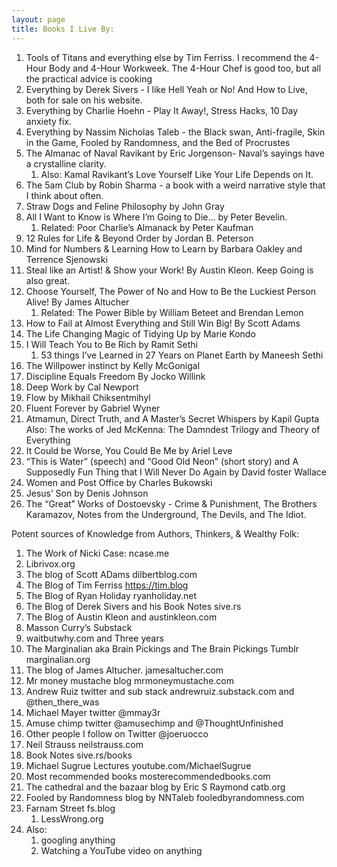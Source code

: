 ```yaml
---
layout: page
title: Books I Live By:
---
```


1. Tools of Titans and everything else by Tim Ferriss. I recommend the 4-Hour Body and 4-Hour Workweek. The 4-Hour Chef is good too, but all the practical advice is cooking 
2. Everything by Derek Sivers - I like Hell Yeah or No! And How to Live, both for sale on his website. 
3. Everything by Charlie Hoehn - Play It Away!, Stress Hacks, 10 Day anxiety fix. 
4. Everything by Nassim Nicholas Taleb - the Black swan, Anti-fragile, Skin in the Game, Fooled by Randomness, and the Bed of Procrustes 
5. The Almanac of Naval Ravikant by Eric Jorgenson- Naval’s sayings have a crystalline clarity. 
    1. Also: Kamal Ravikant’s Love Yourself Like Your Life Depends on It. 
6. The 5am Club by Robin Sharma - a book with a weird narrative style that I think about often. 
7. Straw Dogs and Feline Philosophy by John Gray 
8. All I Want to Know is Where I’m Going to Die… by Peter Bevelin.
    1. Related: Poor Charlie’s Almanack by Peter Kaufman 
9. 12 Rules for Life & Beyond Order by Jordan B. Peterson 
10. Mind for Numbers & Learning How to Learn by Barbara Oakley and Terrence Sjenowski 
11. Steal like an Artist! & Show your Work! By Austin Kleon. Keep Going is also great. 
12. Choose Yourself, The Power of No and How to Be the Luckiest Person Alive! By James Altucher 
    1. Related: The Power Bible by William Beteet and Brendan Lemon
13. How to Fail at Almost Everything and Still Win Big! By Scott Adams 
14. The Life Changing Magic of Tidying Up by Marie Kondo 
15. I Will Teach You to Be Rich by Ramit Sethi 
    1. 53 things I’ve Learned in 27 Years on Planet Earth by Maneesh Sethi 
16. The Willpower instinct by Kelly McGonigal 
17. Discipline Equals Freedom By Jocko Willink 
18. Deep Work by Cal Newport 
19. Flow by Mikhail Chiksentmihyl 
20. Fluent Forever by Gabriel Wyner 
21. Atmamun, Direct Truth, and A Master’s Secret Whispers by Kapil Gupta 
 	Also: The works of Jed McKenna: The Damndest Trilogy and Theory of Everything
22. It Could be Worse, You Could Be Me by Ariel Leve 
23. “This is Water” (speech) and “Good Old Neon” (short story) and A Supposedly Fun Thing that I Will Never Do Again  by David foster Wallace 
24. Women and Post Office by Charles Bukowski 
25. Jesus’ Son by Denis Johnson 
26. The “Great” Works of Dostoevsky - Crime & Punishment, The Brothers Karamazov, Notes from the Underground, The Devils, and The Idiot. 

Potent sources of Knowledge from Authors, Thinkers, & Wealthy Folk: 
1. The Work of Nicki Case: ncase.me 
2. Librivox.org 
3. The blog of Scott ADams dilbertblog.com
4. The Blog of Tim Ferriss https://tim.blog 
5. The Blog of Ryan Holiday ryanholiday.net
6. The Blog of Derek Sivers and his Book Notes sive.rs 
7. The Blog of Austin Kleon  and austinkleon.com
8. Masson Curry’s Substack 
9. waitbutwhy.com and Three years
10. The Marginalian aka Brain Pickings and The Brain Pickings Tumblr marginalian.org 
11. The blog of James Altucher. jamesaltucher.com 
12. Mr money mustache blog mrmoneymustache.com 
13. Andrew Ruiz twitter and sub stack  andrewruiz.substack.com  and @then_there_was 
14. Michael Mayer twitter  @mmay3r 
15. Amuse chimp twitter @amusechimp and @ThoughtUnfinished
16. Other people I follow on Twitter  @joeruocco
17. Neil Strauss  neilstrauss.com 
18. Book Notes sive.rs/books 
19. Michael Sugrue Lectures  youtube.com/MichaelSugrue
20. Most recommended books mosterecommendedbooks.com 
21. The cathedral and the bazaar blog by Eric S Raymond  catb.org 
22. Fooled by Randomness blog by NNTaleb  fooledbyrandomness.com 
23. Farnam Street fs.blog 
    1. LessWrong.org 
24. Also: 
    1. googling anything 
    2. Watching a YouTube video on anything 
